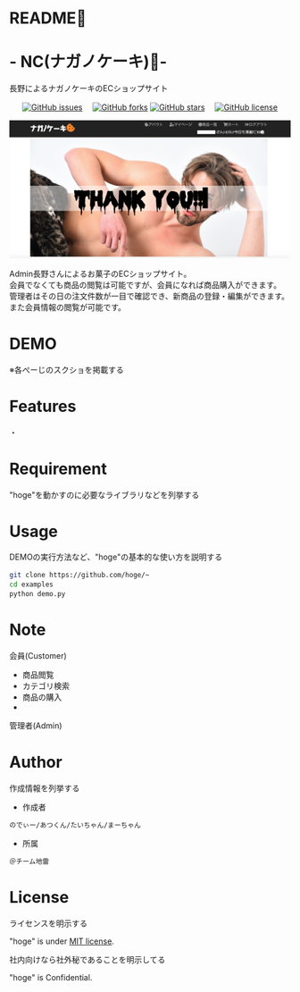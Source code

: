 # README:see_no_evil:

# - NC(ナガノケーキ):cookie:-　
長野によるナガノケーキのECショップサイト

<p align="center">
<a href="https://github.com/Team-jirai/NC/issues"><img alt="GitHub issues" src="https://img.shields.io/github/issues/Team-jirai/NC"></a>　<!-- GitHub issues -->
<a href="https://github.com/Team-jirai/NC/network"><img alt="GitHub forks" src="https://img.shields.io/github/forks/Team-jirai/NC"></a> <!-- GitHub forks -->
<a href="https://github.com/Team-jirai/NC/stargazers"><img alt="GitHub stars" src="https://img.shields.io/github/stars/Team-jirai/NC"></a>　<!-- GitHub stars -->
<a href="https://github.com/Team-jirai/NC"><img alt="GitHub license" src="https://img.shields.io/github/license/Team-jirai/NC"></a>　<!-- GitHub license --></p>

 
![cock](https://github.com/Team-jirai/NC/blob/master/cockk.png)

 
 
Admin長野さんによるお菓子のECショップサイト。<br>
会員でなくても商品の閲覧は可能ですが、会員になれば商品購入ができます。<br>
管理者はその日の注文件数が一目で確認でき、新商品の登録・編集ができます。また会員情報の閲覧が可能です。

 
# DEMO
 
※各ぺーじのスクショを掲載する
 
# Features
 
・
 
# Requirement
 
"hoge"を動かすのに必要なライブラリなどを列挙する

 
# Usage
 
DEMOの実行方法など、"hoge"の基本的な使い方を説明する
 
```bash
git clone https://github.com/hoge/~
cd examples
python demo.py
```
 
# Note
 
会員(Customer)
* 商品閲覧
* カテゴリ検索
* 商品の購入
* 



管理者(Admin)
 
# Author
 
作成情報を列挙する
 
* 作成者
```bash
のでぃー/あつくん/たいちゃん/まーちゃん

```
* 所属
```bash
＠チーム地雷

```
 
# License
ライセンスを明示する
 
"hoge" is under [MIT license](https://en.wikipedia.org/wiki/MIT_License).
 
社内向けなら社外秘であることを明示してる
 
"hoge" is Confidential.
